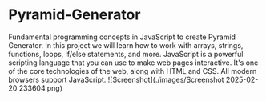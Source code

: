 # Pyramid-Generator
Fundamental programming concepts in JavaScript to create Pyramid Generator.
In this project we will learn how to work with arrays, strings, functions, loops, if/else statements, and more. 
JavaScript is a powerful scripting language that you can use to make web pages interactive. It's one of the core technologies of the web, along with HTML and CSS. All modern browsers support JavaScript.
![Screenshot](./images/Screenshot 2025-02-20 233604.png)

